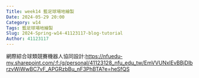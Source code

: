 ```yaml
---
Title: week14 籃足球場地繪製
Date: 2024-05-29 20:00
Category: w14
Tags: 籃足球場地繪製
Slug: 2024-Spring-w14-41123117-blog-tutorial
Author: 41123117
---
```


網際綜合球類競賽機器人協同設計:https://nfuedu-my.sharepoint.com/:f:/g/personal/41123128_nfu_edu_tw/EmVVUNxlEvBBjDlbrzvWiWwBC7vF_APGRzbBu_nF3PhBTA?e=heSfQS

<!-- PELICAN_END_SUMMARY -->

